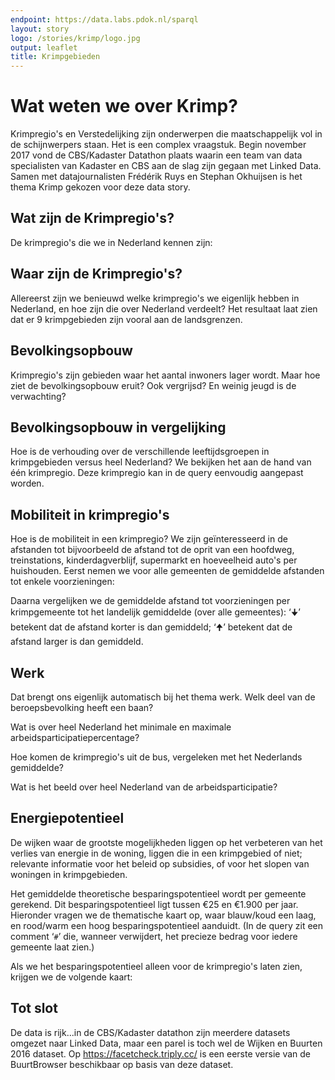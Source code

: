 ```yaml
---
endpoint: https://data.labs.pdok.nl/sparql
layout: story
logo: /stories/krimp/logo.jpg
output: leaflet
title: Krimpgebieden
---
```


# Wat weten we over Krimp?

Krimpregio's en Verstedelijking zijn onderwerpen die maatschappelijk
vol in de schijnwerpers staan.  Het is een complex vraagstuk.  Begin
november 2017 vond de CBS/Kadaster Datathon plaats waarin een team van
data specialisten van Kadaster en CBS aan de slag zijn gegaan met
Linked Data.  Samen met datajournalisten Frédérik Ruys en Stephan
Okhuijsen is het thema Krimp gekozen voor deze data story.

## Wat zijn de Krimpregio's?

De krimpregio's die we in Nederland kennen zijn:

<div data-query
     data-query-sparql="10-krimpregionamen.rq">
</div>


## Waar zijn de Krimpregio's?

Allereerst zijn we benieuwd welke krimpregio's we eigenlijk hebben in
Nederland, en hoe zijn die over Nederland verdeelt?  Het resultaat
laat zien dat er 9 krimpgebieden zijn vooral aan de landsgrenzen.

<div data-query
  data-query-sparql="20-krimpregios.rq">
</div>

## Bevolkingsopbouw

Krimpregio's zijn gebieden waar het aantal inwoners lager wordt.  Maar
hoe ziet de bevolkingsopbouw eruit?  Ook vergrijsd?  En weinig jeugd
is de verwachting?

<div data-query="http://localhost:4000/stories/krimp/#query=prefix+cbs%3A+%3Chttps%3A%2F%2Fdata.labs.pdok.nl%2Fcbs%2Fdef%2F%3E%0Aprefix+geo%3A+%3Chttp%3A%2F%2Fwww.opengis.net%2Font%2Fgeosparql%23%3E%0Aprefix+graph%3A+%3Chttps%3A%2F%2Fdata.labs.pdok.nl%2Fgraph%2F%3E%0Aprefix+krimpgebied%3A+%3Chttps%3A%2F%2Fdata.labs.pdok.nl%2Fcbs%2Fid%2Fkrimpgebied%2F%3E%0Aprefix+rdfs%3A+%3Chttp%3A%2F%2Fwww.w3.org%2F2000%2F01%2Frdf-schema%23%3E%0Aselect%0A++%3Flabel%0A++(avg(xsd%3Adecimal(%3Finwoners1_))+as+%3Finwoners0_14)%0A++(avg(xsd%3Adecimal(%3Finwoners2_))+as+%3Finwoners15_24)%0A++(avg(xsd%3Adecimal(%3Finwoners3_))+as+%3Finwoners25_44)%0A++(avg(xsd%3Adecimal(%3Finwoners4_))+as+%3Finwoners45_64)%0A++(avg(xsd%3Adecimal(%3Finwoners5_))+as+%3Finwoners65plus)%0A%7B%0A++graph+graph%3Akrimpgebied+%7B%0A++++%3Fgemeente+geo%3AsfWithin%2Frdfs%3Alabel+%3Flabel+.%0A++%7D%0A++graph+graph%3Awijkbuurt-2016+%7B%0A++++%3Fgemeente+cbs%3Ainwoners+%3Finwoners_+%3B%0A++++++++++++++cbs%3Ainwoners0-14+%3Finwoners1_+%3B%0A++++++++++++++cbs%3Ainwoners15-24+%3Finwoners2_+%3B%0A++++++++++++++cbs%3Ainwoners25-44+%3Finwoners3_+%3B%0A++++++++++++++cbs%3Ainwoners45-64+%3Finwoners4_+%3B%0A++++++++++++++cbs%3Ainwoners65%5C%2B+%3Finwoners5_+.%0A++%7D%0A%7D%0Agroup+by+%3Flabel%0A&contentTypeConstruct=text%2Fturtle&contentTypeSelect=application%2Fsparql-results%2Bjson&endpoint=https%3A%2F%2Fdata.labs.pdok.nl%2Fsparql&requestMethod=POST&tabTitle=Query&headers=%7B%7D&outputFormat=gchart&outputSettings=%7B%22chartConfig%22%3A%7B%22options%22%3A%7B%22hAxis%22%3A%7B%22useFormatFromData%22%3Atrue%2C%22minValue%22%3Anull%2C%22maxValue%22%3Anull%2C%22viewWindow%22%3Anull%2C%22viewWindowMode%22%3Anull%7D%2C%22legacyScatterChartLabels%22%3Atrue%2C%22vAxes%22%3A%5B%7B%22useFormatFromData%22%3Atrue%2C%22viewWindow%22%3A%7B%22max%22%3Anull%2C%22min%22%3Anull%7D%2C%22minValue%22%3Anull%2C%22maxValue%22%3Anull%7D%2C%7B%22useFormatFromData%22%3Atrue%2C%22viewWindow%22%3A%7B%22max%22%3Anull%2C%22min%22%3Anull%7D%2C%22minValue%22%3Anull%2C%22maxValue%22%3Anull%7D%5D%2C%22isStacked%22%3Afalse%2C%22booleanRole%22%3A%22certainty%22%2C%22legend%22%3A%22right%22%2C%22width%22%3A600%2C%22height%22%3A371%7D%2C%22state%22%3A%7B%7D%2C%22view%22%3A%7B%22columns%22%3Anull%2C%22rows%22%3Anull%7D%2C%22isDefaultVisualization%22%3Afalse%2C%22chartType%22%3A%22ColumnChart%22%7D%2C%22motionChartState%22%3Anull%7D"
  data-query-output="gchart"
  data-query-sparql="30-leeftijdscategoriën.rq">
</div>

## Bevolkingsopbouw in vergelijking

Hoe is de verhouding over de verschillende leeftijdsgroepen in
krimpgebieden versus heel Nederland?  We bekijken het aan de hand van
één krimpregio.  Deze krimpregio kan in de query eenvoudig aangepast
worden.

<div data-query="https://yasgui.org/#query=prefix+cbs%3A+%3Chttps%3A%2F%2Fdata.labs.pdok.nl%2Fcbs%2Fdef%2F%3E%0Aprefix+geo%3A+%3Chttp%3A%2F%2Fwww.opengis.net%2Font%2Fgeosparql%23%3E%0Aprefix+graph%3A+%3Chttps%3A%2F%2Fdata.labs.pdok.nl%2Fgraph%2F%3E%0Aprefix+krimpgebied%3A+%3Chttps%3A%2F%2Fdata.labs.pdok.nl%2Fcbs%2Fid%2Fkrimpgebied%2F%3E%0Aprefix+rdfs%3A+%3Chttp%3A%2F%2Fwww.w3.org%2F2000%2F01%2Frdf-schema%23%3E%0Aselect%0A++%3Flabel%0A++(avg(xsd%3Afloat(%3Fx1))+as+%3Finwoners0_14)%0A++(avg(xsd%3Afloat(%3Fx2))+as+%3Finwoners15_24)%0A++(avg(xsd%3Afloat(%3Fx3))+as+%3Finwoners25_44)%0A++(avg(xsd%3Afloat(%3Fx4))+as+%3Finwoners45_64)%0A++(avg(xsd%3Afloat(%3Fx5))+as+%3Finwoners65plus)%0A%7B%0A++%7B%0A++++graph+graph%3Akrimpgebied+%7B%0A++++++%3Fgemeente+geo%3AsfWithin%2Frdfs%3Alabel+%3Flabel+.%0A++++%7D%0A++%7D+union+%7B%0A++++bind+('Nederland'+as+%3Flabel)%0A++%7D%0A++graph+graph%3Awijkbuurt-2016+%7B%0A++++%3Fgemeente+cbs%3Ainwoners0-14+%3Fx1+%3B%0A++++++++++++++cbs%3Ainwoners15-24+%3Fx2+%3B%0A++++++++++++++cbs%3Ainwoners25-44+%3Fx3+%3B%0A++++++++++++++cbs%3Ainwoners45-64+%3Fx4+%3B%0A++++++++++++++cbs%3Ainwoners65%5C%2B+%3Fx5+.%0A++%7D%0A%7D%0Agroup+by+%3Flabel%0A&contentTypeConstruct=text%2Fturtle&contentTypeSelect=application%2Fsparql-results%2Bjson&endpoint=https%3A%2F%2Fdata.labs.pdok.nl%2Fsparql&requestMethod=POST&tabTitle=Query&headers=%7B%7D&outputFormat=gchart&outputSettings=%7B%22chartConfig%22%3A%7B%22options%22%3A%7B%22legacyScatterChartLabels%22%3Atrue%2C%22legend%22%3A%22right%22%2C%22isStacked%22%3Afalse%2C%22vAxes%22%3A%5B%7B%22title%22%3Anull%2C%22minValue%22%3Anull%2C%22maxValue%22%3Anull%2C%22viewWindow%22%3A%7B%22max%22%3Anull%2C%22min%22%3Anull%7D%2C%22useFormatFromData%22%3Atrue%7D%2C%7B%22viewWindow%22%3A%7B%22max%22%3Anull%2C%22min%22%3Anull%7D%2C%22minValue%22%3Anull%2C%22maxValue%22%3Anull%2C%22useFormatFromData%22%3Atrue%7D%5D%2C%22booleanRole%22%3A%22certainty%22%2C%22hAxis%22%3A%7B%22minValue%22%3Anull%2C%22maxValue%22%3Anull%2C%22viewWindow%22%3Anull%2C%22viewWindowMode%22%3Anull%2C%22useFormatFromData%22%3Atrue%7D%2C%22width%22%3A600%2C%22height%22%3A371%7D%2C%22state%22%3A%7B%7D%2C%22view%22%3A%7B%22columns%22%3Anull%2C%22rows%22%3Anull%7D%2C%22isDefaultVisualization%22%3Afalse%2C%22chartType%22%3A%22ColumnChart%22%7D%2C%22motionChartState%22%3Anull%7D"
  data-query-output="gchart"
  data-query-sparql="40-leeftijdscategoriën-NL.rq">
</div>


## Mobiliteit in krimpregio's

Hoe is de mobiliteit in een krimpregio? We zijn geïnteresseerd in de
afstanden tot bijvoorbeeld de afstand tot de oprit van een hoofdweg,
treinstations, kinderdagverblijf, supermarkt en hoeveelheid auto's per
huishouden.  Eerst nemen we voor alle gemeenten de gemiddelde
afstanden tot enkele voorzieningen:

<div data-query data-query-sparql="50-mobiliteit1.rq"></div>

Daarna vergelijken we de gemiddelde afstand tot voorzieningen per
krimpgemeente tot het landelijk gemiddelde (over alle gemeentes): ‘🠋’
betekent dat de afstand korter is dan gemiddeld; ‘🠉’ betekent dat de
afstand larger is dan gemiddeld.

<div data-query data-query-sparql="mobiliteit2.rq"></div>


## Werk
Dat brengt ons eigenlijk automatisch bij het thema werk.  Welk deel van de beroepsbevolking heeft een baan?

<div data-query
  data-query-sparql="arbeidsparticipatieKrimp.rq">
</div>

Wat is over heel Nederland het minimale en maximale arbeidsparticipatiepercentage?

<div data-query
  data-query-output="table"
  data-query-sparql="rangeArbeidsparticipatie.rq">
</div>

Hoe komen de krimpregio's uit de bus, vergeleken met het Nederlands gemiddelde?

<div data-query
  data-query-sparql="thematischeKrimp.rq">
</div>

Wat is het beeld over heel Nederland van de arbeidsparticipatie?

<div data-query
  data-query-sparql="thematischeArbeidspNl.rq">
</div>



## Energiepotentieel

De wijken waar de grootste mogelijkheden liggen op het verbeteren van
het verlies van energie in de woning, liggen die in een krimpgebied of
niet; relevante informatie voor het beleid op subsidies, of voor het
slopen van woningen in krimpgebieden.

Het gemiddelde theoretische besparingspotentieel wordt per gemeente
gerekend.   Dit besparingspotentieel ligt tussen €25 en €1.900 per
jaar.   Hieronder vragen we de thematische kaart op, waar blauw/koud
een laag, en rood/warm een hoog besparingspotentieel aanduidt.   (In de
query zit een comment ‘<code>#</code>’ die, wanneer verwijdert, het
precieze bedrag voor iedere gemeente laat zien.)

<div data-query data-query-sparql="energiepotentieel1.rq">
</div>

Als we het besparingspotentieel alleen voor de krimpregio's laten
zien, krijgen we de volgende kaart:

<div data-query data-query-sparql="energiepotentieel2.rq">
</div>

## Tot slot

De data is rijk...in de CBS/Kadaster datathon zijn meerdere datasets
omgezet naar Linked Data, maar een parel is toch wel de Wijken en
Buurten 2016 dataset.   Op https://facetcheck.triply.cc/ is een eerste
versie van de BuurtBrowser beschikbaar op basis van deze dataset.
